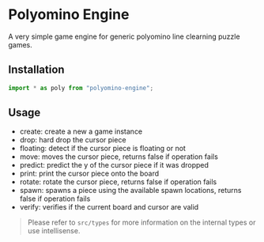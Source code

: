 # Polyomino Engine

A very simple game engine for generic polyomino line clearning puzzle games.

## Installation

```ts
import * as poly from "polyomino-engine";
```

## Usage

- create: create a new a game instance
- drop: hard drop the cursor piece
- floating: detect if the cursor piece is floating or not
- move: moves the cursor piece, returns false if operation fails
- predict: predict the y of the cursor piece if it was dropped
- print: print the cursor piece onto the board
- rotate: rotate the cursor piece, returns false if operation fails
- spawn: spawns a piece using the available spawn locations, returns false if operation fails
- verify: verifies if the current board and cursor are valid

> Please refer to `src/types` for more information on the internal types or use intellisense.
